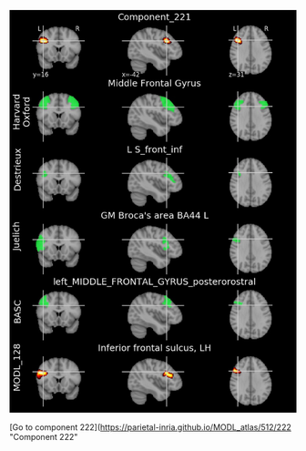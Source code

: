 


![221](preliminary/221.jpg "Component 221")

[Go to component 222](https://parietal-inria.github.io/MODL_atlas/512/222 "Component 222"